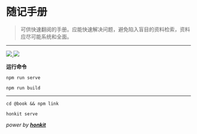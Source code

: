 # 随记手册

> 可供快速翻阅的手册。应能快速解决问题，避免陷入盲目的资料检索，资料应尽可能系统和全面。

------

[ ![](https://img.shields.io/static/v1?label=Github&message=penndev&color=blue&logo=github) ](https://www.github.com/penndev "github")
[ ![](https://img.shields.io/static/v1?label=Mail&message=pennilessfor@gmail.com&color=blue&logo=gmail) ](mailto:pennilessfor@gmail.com?subject=handbook "mail")


**运行命令**

`npm run serve`

`npm run build`

---

`cd @book && npm link`

`honkit serve`

*power by **[honkit](https://github.com/honkit/honkit)*** 